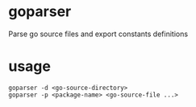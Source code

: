 # goparser
Parse go source files and export constants definitions

# usage
```
goparser -d <go-source-directory>
goparser -p <package-name> <go-source-file ...>
```
